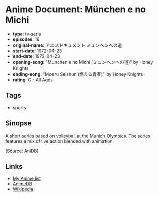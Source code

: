 # Anime Document: München e no Michi

-   **type**: tv-serie
-   **episodes**: 16
-   **original-name**: アニメドキュメント ミュンヘンへの道
-   **start-date**: 1972-04-23
-   **end-date**: 1972-04-23
-   **opening-song**: "Munchen e no Michi (ミュンヘンへの道)" by Honey Knights
-   **ending-song**: "Moeru Seishun (燃える青春)" by Honey Knights
-   **rating**: G - All Ages

## Tags

-   sports

## Sinopse

A short series based on volleyball at the Munich Olympics. The series features a mix of live action blended with animation.

(Source: AniDB)

## Links

-   [My Anime list](https://myanimelist.net/anime/20237/Anime_Document__M%C3%BCnchen_e_no_Michi)
-   [AnimeDB](http://anidb.info/perl-bin/animedb.pl?show=anime&aid=5064)
-   [Wikipedia](http://ja.wikipedia.org/wiki/%E3%83%9F%E3%83%A5%E3%83%B3%E3%83%98%E3%83%B3%E3%81%B8%E3%81%AE%E9%81%93)

